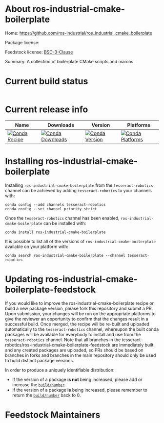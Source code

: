 About ros-industrial-cmake-boilerplate
======================================

Home: https://github.com/ros-industrial/ros_industrial_cmake_boilerplate

Package license: 

Feedstock license: [BSD-3-Clause](https://github.com/tesseract-robotics/ros-industrial-cmake-boilerplate-feedstock/blob/master/LICENSE.txt)

Summary: A collection of boilerplate CMake scripts and marcos

Current build status
====================


<table>
</table>

Current release info
====================

| Name | Downloads | Version | Platforms |
| --- | --- | --- | --- |
| [![Conda Recipe](https://img.shields.io/badge/recipe-ros--industrial--cmake--boilerplate-green.svg)](https://anaconda.org/tesseract-robotics/ros-industrial-cmake-boilerplate) | [![Conda Downloads](https://img.shields.io/conda/dn/tesseract-robotics/ros-industrial-cmake-boilerplate.svg)](https://anaconda.org/tesseract-robotics/ros-industrial-cmake-boilerplate) | [![Conda Version](https://img.shields.io/conda/vn/tesseract-robotics/ros-industrial-cmake-boilerplate.svg)](https://anaconda.org/tesseract-robotics/ros-industrial-cmake-boilerplate) | [![Conda Platforms](https://img.shields.io/conda/pn/tesseract-robotics/ros-industrial-cmake-boilerplate.svg)](https://anaconda.org/tesseract-robotics/ros-industrial-cmake-boilerplate) |

Installing ros-industrial-cmake-boilerplate
===========================================

Installing `ros-industrial-cmake-boilerplate` from the `tesseract-robotics` channel can be achieved by adding `tesseract-robotics` to your channels with:

```
conda config --add channels tesseract-robotics
conda config --set channel_priority strict
```

Once the `tesseract-robotics` channel has been enabled, `ros-industrial-cmake-boilerplate` can be installed with:

```
conda install ros-industrial-cmake-boilerplate
```

It is possible to list all of the versions of `ros-industrial-cmake-boilerplate` available on your platform with:

```
conda search ros-industrial-cmake-boilerplate --channel tesseract-robotics
```




Updating ros-industrial-cmake-boilerplate-feedstock
===================================================

If you would like to improve the ros-industrial-cmake-boilerplate recipe or build a new
package version, please fork this repository and submit a PR. Upon submission,
your changes will be run on the appropriate platforms to give the reviewer an
opportunity to confirm that the changes result in a successful build. Once
merged, the recipe will be re-built and uploaded automatically to the
`tesseract-robotics` channel, whereupon the built conda packages will be available for
everybody to install and use from the `tesseract-robotics` channel.
Note that all branches in the tesseract-robotics/ros-industrial-cmake-boilerplate-feedstock are
immediately built and any created packages are uploaded, so PRs should be based
on branches in forks and branches in the main repository should only be used to
build distinct package versions.

In order to produce a uniquely identifiable distribution:
 * If the version of a package **is not** being increased, please add or increase
   the [``build/number``](https://docs.conda.io/projects/conda-build/en/latest/resources/define-metadata.html#build-number-and-string).
 * If the version of a package **is** being increased, please remember to return
   the [``build/number``](https://docs.conda.io/projects/conda-build/en/latest/resources/define-metadata.html#build-number-and-string)
   back to 0.

Feedstock Maintainers
=====================


